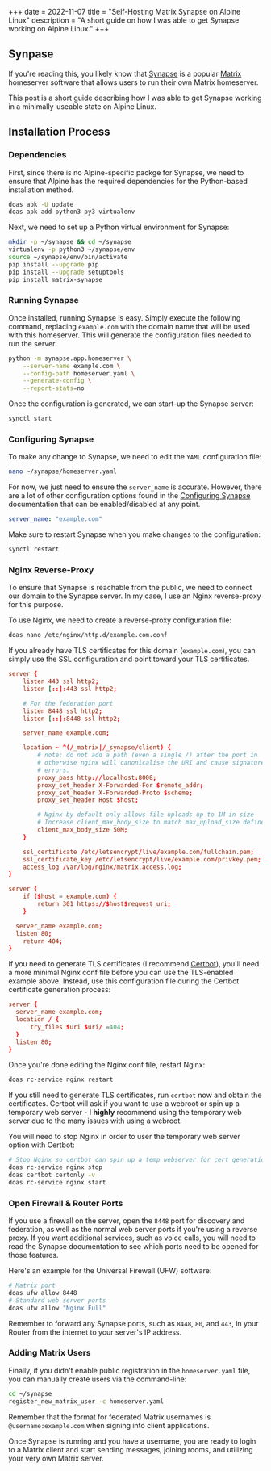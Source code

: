 +++
date = 2022-11-07
title = "Self-Hosting Matrix Synapse on Alpine Linux"
description = "A short guide on how I was able to get Synapse working on Alpine Linux."
+++

## Synpase

If you're reading this, you likely know that 
[Synapse](https://github.com/matrix-org/synapse/) is a popular 
[Matrix](https://matrix.org/) homeserver software that allows users to run their 
own Matrix homeserver.

This post is a short guide describing how I was able to get Synapse working in a 
minimally-useable state on Alpine Linux.

## Installation Process

### Dependencies

First, since there is no Alpine-specific packge for Synapse, we need to ensure 
that Alpine has the required dependencies for the Python-based installation 
method.

```bash
doas apk -U update
doas apk add python3 py3-virtualenv
```

Next, we need to set up a Python virtual environment for Synapse:

```bash
mkdir -p ~/synapse && cd ~/synapse
virtualenv -p python3 ~/synapse/env
source ~/synapse/env/bin/activate
pip install --upgrade pip
pip install --upgrade setuptools
pip install matrix-synapse
```

### Running Synapse

Once installed, running Synapse is easy. Simply execute the following command, 
replacing `example.com` with the domain name that will be used with this 
homeserver. This will generate the configuration files needed to run the server.

```bash
python -m synapse.app.homeserver \
    --server-name example.com \
    --config-path homeserver.yaml \
    --generate-config \
    --report-stats=no
```

Once the configuration is generated, we can start-up the Synapse server:

```bash
synctl start
```

### Configuring Synapse

To make any change to Synapse, we need to edit the `YAML` configuration file:

```bash
nano ~/synapse/homeserver.yaml
```

For now, we just need to ensure the `server_name` is accurate. However, there 
are a lot of other configuration options found in the [Configuring 
Synapse](https://matrix-org.github.io/synapse/develop/usage/configuration/config_documentation.html) 
documentation that can be enabled/disabled at any point.

```yaml
server_name: "example.com"
```

Make sure to restart Synapse when you make changes to the configuration:

```bash
synctl restart
```

### Nginx Reverse-Proxy

To ensure that Synapse is reachable from the public, we need to connect our 
domain to the Synapse server. In my case, I use an Nginx reverse-proxy for this 
purpose.

To use Nginx, we need to create a reverse-proxy configuration file:

```bash
doas nano /etc/nginx/http.d/example.com.conf
```

If you already have TLS certificates for this domain (`example.com`), you can 
simply use the SSL configuration and point toward your TLS certificates.

```conf
server {
    listen 443 ssl http2;
    listen [::]:443 ssl http2;

    # For the federation port
    listen 8448 ssl http2;
    listen [::]:8448 ssl http2;

    server_name example.com;

    location ~ ^(/_matrix|/_synapse/client) {
        # note: do not add a path (even a single /) after the port in `proxy_pass`,
        # otherwise nginx will canonicalise the URI and cause signature verification
        # errors.
        proxy_pass http://localhost:8008;
        proxy_set_header X-Forwarded-For $remote_addr;
        proxy_set_header X-Forwarded-Proto $scheme;
        proxy_set_header Host $host;

        # Nginx by default only allows file uploads up to 1M in size
        # Increase client_max_body_size to match max_upload_size defined in homeserver.yaml
        client_max_body_size 50M;
    }

    ssl_certificate /etc/letsencrypt/live/example.com/fullchain.pem;
    ssl_certificate_key /etc/letsencrypt/live/example.com/privkey.pem;
    access_log /var/log/nginx/matrix.access.log;
}

server {
	if ($host = example.com) {
		return 301 https://$host$request_uri;
	}

  server_name example.com;
  listen 80;
	return 404;
}
```

If you need to generate TLS certificates (I recommend 
[Certbot](https://certbot.eff.org/)), you'll need a more minimal Nginx conf file 
before you can use the TLS-enabled example above. Instead, use this 
configuration file during the Certbot certificate generation process:

```conf
server {
  server_name example.com;
  location / {
      try_files $uri $uri/ =404;
  }
  listen 80;
}
```

Once you're done editing the Nginx conf file, restart Nginx:

```bash
doas rc-service nginx restart
```

If you still need to generate TLS certificates, run `certbot` now and obtain the 
certificates. Certbot will ask if you want to use a webroot or spin up a 
temporary web server - I **highly** recommend using the temporary web server due 
to the many issues with using a webroot.

You will need to stop Nginx in order to user the temporary web server option 
with Certbot:

```bash
# Stop Nginx so certbot can spin up a temp webserver for cert generation
doas rc-service nginx stop
doas certbot certonly -v
doas rc-service nginx start
```

### Open Firewall & Router Ports

If you use a firewall on the server, open the `8448` port for discovery and 
federation, as well as the normal web server ports if you're using a reverse 
proxy. If you want additional services, such as voice calls, you will need 
to read the Synapse documentation to see which ports need to be opened for those 
features.

Here's an example for the Universal Firewall (UFW) software:

```bash
# Matrix port
doas ufw allow 8448
# Standard web server ports
doas ufw allow "Nginx Full"
```

Remember to forward any Synapse ports, such as `8448`, `80`, and `443`, in your 
Router from the internet to your server's IP address.

### Adding Matrix Users

Finally, if you didn't enable public registration in the `homeserver.yaml` file, 
you can manually create users via the command-line:

```bash
cd ~/synapse
register_new_matrix_user -c homeserver.yaml
```

Remember that the format for federated Matrix usernames is 
`@username:example.com` when signing into client applications.

Once Synapse is running and you have a username, you are ready to login to a 
Matrix client and start sending messages, joining rooms, and utilizing your very 
own Matrix server.
